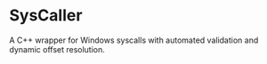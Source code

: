 # SysCaller
A C++ wrapper for Windows syscalls with automated validation and dynamic offset resolution.
